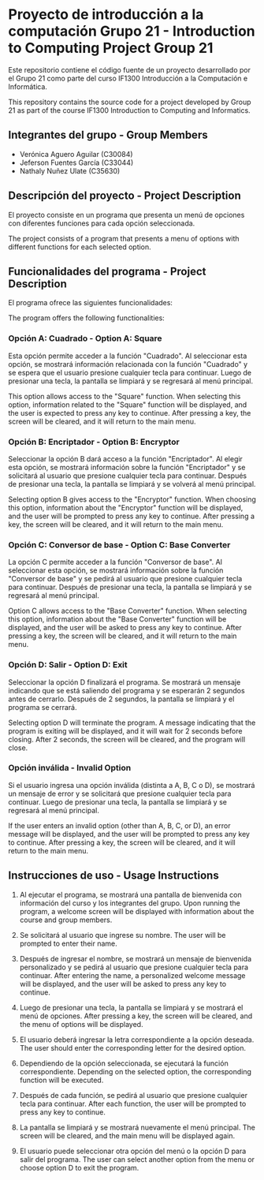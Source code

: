 # Proyecto de introducción a la computación Grupo 21 - Introduction to Computing Project Group 21

Este repositorio contiene el código fuente de un proyecto desarrollado por el Grupo 21 como parte del curso IF1300 Introducción a la Computación e Informática.

This repository contains the source code for a project developed by Group 21 as part of the course IF1300 Introduction to Computing and Informatics.

## Integrantes del grupo - Group Members
- Verónica Aguero Aguilar (C30084)
- Jeferson Fuentes García (C33044)
- Nathaly Nuñez Ulate (C35630)

## Descripción del proyecto - Project Description

El proyecto consiste en un programa que presenta un menú de opciones con diferentes funciones para cada opción seleccionada.

The project consists of a program that presents a menu of options with different functions for each selected option.

## Funcionalidades del programa - Project Description
El programa ofrece las siguientes funcionalidades:

The program offers the following functionalities:

### Opción A: Cuadrado - Option A: Square
Esta opción permite acceder a la función "Cuadrado". Al seleccionar esta opción, se mostrará información relacionada con la función "Cuadrado" y se espera que el usuario presione cualquier tecla para continuar. Luego de presionar una tecla, la pantalla se limpiará y se regresará al menú principal.

This option allows access to the "Square" function. When selecting this option, information related to the "Square" function will be displayed, and the user is expected to press any key to continue. After pressing a key, the screen will be cleared, and it will return to the main menu.

### Opción B: Encriptador - Option B: Encryptor
Seleccionar la opción B dará acceso a la función "Encriptador". Al elegir esta opción, se mostrará información sobre la función "Encriptador" y se solicitará al usuario que presione cualquier tecla para continuar. Después de presionar una tecla, la pantalla se limpiará y se volverá al menú principal.

Selecting option B gives access to the "Encryptor" function. When choosing this option, information about the "Encryptor" function will be displayed, and the user will be prompted to press any key to continue. After pressing a key, the screen will be cleared, and it will return to the main menu.

### Opción C: Conversor de base - Option C: Base Converter
La opción C permite acceder a la función "Conversor de base". Al seleccionar esta opción, se mostrará información sobre la función "Conversor de base" y se pedirá al usuario que presione cualquier tecla para continuar. Después de presionar una tecla, la pantalla se limpiará y se regresará al menú principal.

Option C allows access to the "Base Converter" function. When selecting this option, information about the "Base Converter" function will be displayed, and the user will be asked to press any key to continue. After pressing a key, the screen will be cleared, and it will return to the main menu.

### Opción D: Salir - Option D: Exit
Seleccionar la opción D finalizará el programa. Se mostrará un mensaje indicando que se está saliendo del programa y se esperarán 2 segundos antes de cerrarlo. Después de 2 segundos, la pantalla se limpiará y el programa se cerrará.

Selecting option D will terminate the program. A message indicating that the program is exiting will be displayed, and it will wait for 2 seconds before closing. After 2 seconds, the screen will be cleared, and the program will close.

### Opción inválida - Invalid Option
Si el usuario ingresa una opción inválida (distinta a A, B, C o D), se mostrará un mensaje de error y se solicitará que presione cualquier tecla para continuar. Luego de presionar una tecla, la pantalla se limpiará y se regresará al menú principal.

If the user enters an invalid option (other than A, B, C, or D), an error message will be displayed, and the user will be prompted to press any key to continue. After pressing a key, the screen will be cleared, and it will return to the main menu.

## Instrucciones de uso - Usage Instructions
1. Al ejecutar el programa, se mostrará una pantalla de bienvenida con información del curso y los integrantes del grupo.
Upon running the program, a welcome screen will be displayed with information about the course and group members.

2. Se solicitará al usuario que ingrese su nombre.
The user will be prompted to enter their name.

3. Después de ingresar el nombre, se mostrará un mensaje de bienvenida personalizado y se pedirá al usuario que presione cualquier tecla para continuar.
After entering the name, a personalized welcome message will be displayed, and the user will be asked to press any key to continue.

4. Luego de presionar una tecla, la pantalla se limpiará y se mostrará el menú de opciones.
After pressing a key, the screen will be cleared, and the menu of options will be displayed.

5. El usuario deberá ingresar la letra correspondiente a la opción deseada.
The user should enter the corresponding letter for the desired option.

6. Dependiendo de la opción seleccionada, se ejecutará la función correspondiente.
Depending on the selected option, the corresponding function will be executed.

7. Después de cada función, se pedirá al usuario que presione cualquier tecla para continuar.
After each function, the user will be prompted to press any key to continue.

8. La pantalla se limpiará y se mostrará nuevamente el menú principal.
The screen will be cleared, and the main menu will be displayed again.

9. El usuario puede seleccionar otra opción del menú o la opción D para salir del programa.
The user can select another option from the menu or choose option D to exit the program.

